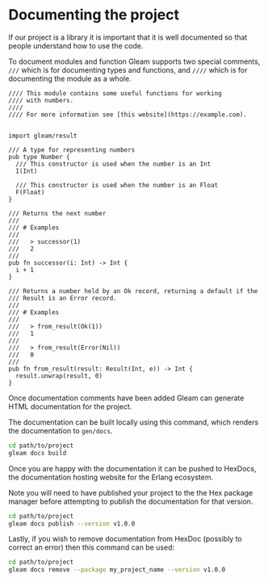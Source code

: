 # Documenting the project

If our project is a library it is important that it is well documented so that
people understand how to use the code.

To document modules and function Gleam supports two special comments, `///`
which is for documenting types and functions, and `////` which is for
documenting the module as a whole.

```rust,noplaypen
//// This module contains some useful functions for working
//// with numbers.
////
//// For more information see [this website](https://example.com).


import gleam/result

/// A type for representing numbers
pub type Number {
  /// This constructor is used when the number is an Int
  I(Int)

  /// This constructor is used when the number is an Float
  F(Float)
}

/// Returns the next number
///
/// # Examples
///
///   > successor(1)
///   2
///
pub fn successor(i: Int) -> Int {
  i + 1
}

/// Returns a number held by an Ok record, returning a default if the
/// Result is an Error record.
///
/// # Examples
///
///   > from_result(Ok(1))
///   1
///
///   > from_result(Error(Nil))
///   0
///
pub fn from_result(result: Result(Int, e)) -> Int {
  result.unwrap(result, 0)
}
```

Once documentation comments have been added Gleam can generate HTML
documentation for the project.

The documentation can be built locally using this command, which renders the
documentation to `gen/docs`.

```sh
cd path/to/project
gleam docs build
```

Once you are happy with the documentation it can be pushed to HexDocs, the
documentation hosting website for the Erlang ecosystem.

Note you will need to have published your project to the the Hex package
manager before attempting to publish the documentation for that version.

```sh
cd path/to/project
gleam docs publish --version v1.0.0
```

Lastly, if you wish to remove documentation from HexDoc (possibly to correct
an error) then this command can be used:

```sh
cd path/to/project
gleam docs remove --package my_project_name --version v1.0.0
```
